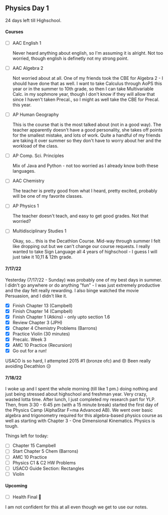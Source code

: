 ## Physics Day 1

24 days left till Highschool. 

#### Courses

- [ ] AAC English 1

  Never heard anything about english, so I'm assuming it is alright. Not too worried, though english is definetly not my strong point.

- [ ] AAC Algebra 2
  
  Not worried about at all. One of my friends took the CBE for Algebra 2 - I should have done that as well. I want to take Calculus through AoPS this      year or in the summer to 10th grade, so then I can take Multivariable Calc. in my sophmore year, though I don't know if they will allow that since I haven't taken Precal., so I might as well take the CBE for Precal. this year. 

- [ ] AP Human Geography

  This is the course that is the most talked about (not in a good way). The teacher apparently doesn't have a good personality, she takes off points for the smallest mistake, and lots of work. Quite a handful of my friends are taking it over summer so they don't have to worry about her and the workload of the class.
  
- [ ] AP Comp. Sci. Principles
  
  Mix of Java and Python - not too worried as I already know both these languages.

- [ ] AAC Chemistry

  The teacher is pretty good from what I heard, pretty excited, probably will be one of my favorite classes.

- [ ] AP Physics 1
  
  The teacher doesn't teach, and easy to get good grades. Not that worried? 
  
- [ ] Multidisciplinary Studies 1
  
  Okay, so... this is the Decathlon Course. Mid-way through summer I felt like dropping out but we can't change our course requests. I really wanted to take Sign Language all 4 years of highschool - I guess I will just take it 10,11 & 12th grade. 

#### 7/17/22

Yesterday (7/17/22 - Sunday) was probably one of my best days in summer. I didn't go anywhere or do anything "fun" - I was just extremely productive and the day felt really rewarding. I also binge watched the movie Persuasion, and I didn't like it.

- [X] Finish Chapter 13 (Campbell)
- [X] Finish Chapter 14 (Campbell)
- [X] Finish Chapter 1 (Atkins) - only upto section 1.6
- [X] Review Chapter 3 (JPH)
- [X] Chapter 4 Chemistry Problems (Barrons)
- [X] Practice Violin (30 minutes)
- [X] Precalc. Week 3 
- [X] AMC 10 Practice (Recursion) 
- [X] Go out for a run!

USACO is so hard, I attempted 2015 #1 (bronze ofc) and 😞 Been really avoiding Decathlon 😥

#### 7/18/22

I woke up and I spent the whole morning (till like 1 pm.) doing nothing and just being stressed about highschool and freshman year. Very crazy, wasted lotta time. After lunch, I just completed my research part for YLP. Then, from 3:30 - 6:45 pm (with a 15 minute break) started the first day of the Physics Camp (AlphaStar F=ma Advanced AB). We went over basic algebra and trigonometry required for this algebra-based physics course as well as starting with Chapter 3 - One Dimensional Kinematics. Physics is tough.

Things left for today:
- [ ] Chapter 15 Campbell
- [ ] Start Chapter 5 Chem (Barrons)
- [ ] AMC 10 Practice
- [ ] Physics C1 & C2 HW Problems
- [ ] USACO Guide Section: Rectangles 
- [ ] Violin 

#### Upcoming
- [ ] Health Final 🤡

I am not confident for this at all even though we get to use our notes.

